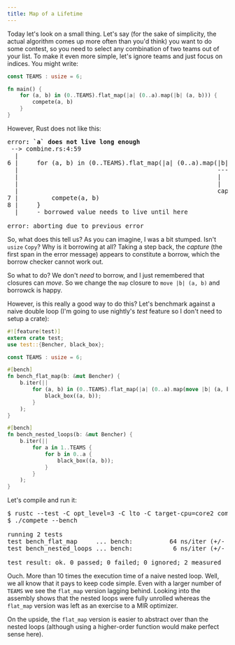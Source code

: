 ```yaml
---
title: Map of a Lifetime
---
```


Today let's look on a small thing. Let's say (for the sake of simplicity, the
actual algorithm comes up more often than you'd think) you want to do some
contest, so you need to select any combination of two teams out of your list.
To make it even more simple, let's ignore teams and just focus on indices. You
might write:

```Rust
const TEAMS : usize = 6;

fn main() {
    for (a, b) in (0..TEAMS).flat_map(|a| (0..a).map(|b| (a, b))) {
        compete(a, b)
    }
}
```

However, Rust does not like this:

<pre class="highlight">
<span class="gr">error</span><b>: `a` does not live long enough</b>
<span class="nb"> --></span> combine.rs:4:59
<span class="nb">  |</span>
<span class="nb">6 |</span>     for (a, b) in (0..TEAMS).flat_map(|a| (0..a).map(|b| (a, b))) {
<span class="nb">  |                                                      ---</span>  <span class="gr">^</span>    <span class="nb">- borrowed value only lives until here</span>
<span class="nb">  |                                                      |</span>    <span class="gr">|</span>
<span class="nb">  |                                                      |</span>    <span class="gr">does not live long enough</span>
<span class="nb">  |                                                      capture occurs here</span>
<span class="nb">7 |</span>         compete(a, b)
<span class="nb">8 |</span>     }
<span class="nb">  |     - borrowed value needs to live until here</span>

error: aborting due to previous error
</pre>

So, what does this tell us? As you can imagine, I was a bit stumped. Isn't
`usize` `Copy`? Why is it borrowing at all? Taking a step back, the *capture*
(the first span in the error message) appears to constitute a borrow, which the
borrow checker cannot work out.

So what to do? We don't *need* to borrow, and I just remembered that closures
can *move*. So we change the `map` closure to `move |b| (a, b)` and borrowck is
happy.

However, is this really a good way to do this? Let's benchmark against a naive
double loop (I'm going to use nightly's *test* feature so I don't need to setup
a crate):

```rust
#![feature(test)]
extern crate test;
use test::{Bencher, black_box};

const TEAMS : usize = 6;

#[bench]
fn bench_flat_map(b: &mut Bencher) {
    b.iter(||
        for (a, b) in (0..TEAMS).flat_map(|a| (0..a).map(move |b| (a, b))) {
            black_box((a, b));
        }
    );
}

#[bench]
fn bench_nested_loops(b: &mut Bencher) {
    b.iter(||
        for a in 1..TEAMS {
            for b in 0..a {
                black_box((a, b));
            }
        }
    );
}
```

Let's compile and run it:

<pre class="highlight">
$ rustc --test -C opt_level=3 -C lto -C target-cpu=core2 compete.rs
$ ./compete --bench

running 2 tests
test bench_flat_map     ... <span class="vg">bench</span>:          64 ns/iter (+/- 0)
test bench_nested_loops ... <span class="vg">bench</span>:           6 ns/iter (+/- 0)

test result: <span class="sr">ok</span>. 0 passed; 0 failed; 0 ignored; 2 measured
</pre>

Ouch. More than 10 times the execution time of a naive nested loop. Well, we
all know that it pays to keep code simple. Even with a larger number of `TEAMS`
we see the `flat_map` version lagging behind. Looking into the assembly shows
that the nested loops were fully unrolled whereas the `flat_map` version was
left as an exercise to a MIR optimizer.

On the upside, the `flat_map` version is easier to abstract over than the
nested loops (although using a higher-order function would make perfect sense
here).
